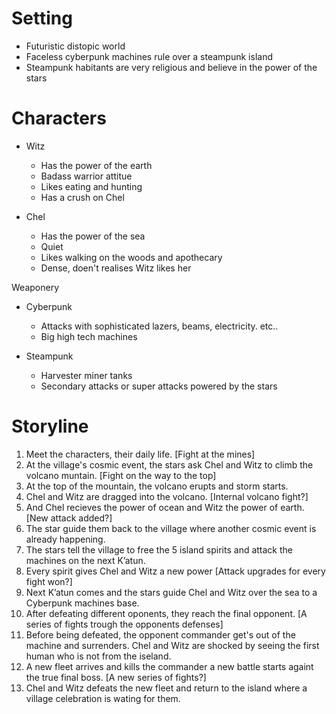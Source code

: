 # Setting

* Futuristic distopic world
* Faceless cyberpunk machines rule over a steampunk island
* Steampunk habitants are very religious and believe in the power of the stars

# Characters

* Witz
  * Has the power of the earth
  * Badass warrior attitue
  * Likes eating and hunting
  * Has a crush on Chel

* Chel
  * Has the power of the sea
  * Quiet
  * Likes walking on the woods and apothecary
  * Dense, doen't realises Witz likes her

Weaponery

* Cyberpunk
  * Attacks with sophisticated lazers, beams, electricity. etc..
  * Big high tech machines

* Steampunk
  * Harvester miner tanks
  * Secondary attacks or super attacks powered by the stars

# Storyline

1. Meet the characters, their daily life. [Fight at the mines]
2. At the village's cosmic event, the stars ask Chel and Witz to climb the volcano muntain. [Fight on the way to the top]
3. At the top of the mountain, the volcano erupts and storm starts.
4. Chel and Witz are dragged into the volcano. [Internal volcano fight?]
5. And Chel recieves the power of ocean and Witz the power of earth. [New attack added?]
6. The star guide them back to the village where another cosmic event is already happening.
7. The stars tell the village to free the 5 island spirits and attack the machines on the next Kʼatun.
8. Every spirit gives Chel and Witz a new power [Attack upgrades for every fight won?]
9. Next Kʼatun comes and the stars guide Chel and Witz over the sea to a Cyberpunk machines base.
10. After defeating different oponents, they reach  the final opponent. [A series of fights trough the opponents defenses]
11. Before being defeated, the opponent commander get's out of the machine and surrenders. Chel and Witz are shocked by seeing the first human who is not from the iseland.
12. A new fleet arrives and kills the commander a new battle starts againt the true final boss. [A new series of fights?]
13. Chel and Witz defeats the new fleet and return to the island where a village celebration is wating for them.
